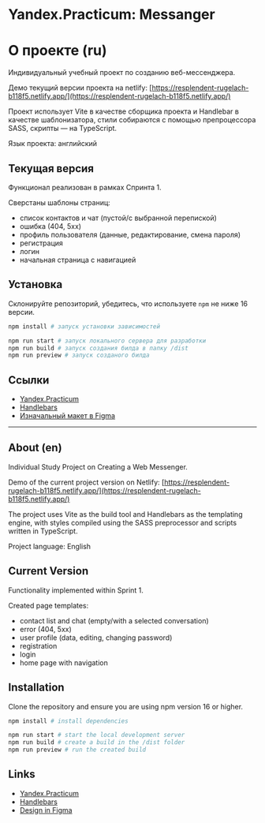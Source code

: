 # Yandex.Practicum: Messanger

# О проекте (ru)

Индивидуальный учебный проект по созданию веб-мессенджера.

Демо текущий версии проекта на netlify: [https://resplendent-rugelach-b118f5.netlify.app/](https://resplendent-rugelach-b118f5.netlify.app/)

Проект использует Vite в качестве сборщика проекта и Handlebar в качестве шаблонизатора, стили собираются с помощью препроцессора SASS, скрипты — на TypeScript.

Язык проекта: английский

## Текущая версия

Функционал реализован в рамках Спринта 1.

Сверстаны шаблоны страниц:

- список контактов и чат (пустой/с выбранной перепиской)
- ошибка (404, 5хх)
- профиль пользователя (данные, редактирование, смена пароля)
- регистрация
- логин
- начальная страница с навигацией

## Установка

Склонируйте репозиторий, убедитесь, что используете `npm` не ниже 16 версии.

```bash
npm install # запуск установки зависимостей

npm run start # запуск локального сервера для разработки 
npm run build # запуск создания билда в папку /dist
npm run preview # запуск созданого билда
```

## Ссылки

- [Yandex.Practicum](https://practicum.yandex.ru/profile/middle-frontend-react/)
- [Handlebars](https://handlebarsjs.com/)
- [Изначальный макет в Figma](https://www.figma.com/design/jF5fFFzgGOxQeB4CmKWTiE/Chat_external_link?node-id=1-103&t=uJIVsj39EEPfZF1A-0)

----

## About (en)

Individual Study Project on Creating a Web Messenger.

Demo of the current project version on Netlify: [https://resplendent-rugelach-b118f5.netlify.app/](https://resplendent-rugelach-b118f5.netlify.app/)

The project uses Vite as the build tool and Handlebars as the templating engine, with styles compiled using the SASS preprocessor and scripts written in TypeScript.

Project language: English

## Current Version

Functionality implemented within Sprint 1.

Created page templates:

- contact list and chat (empty/with a selected conversation)
- error (404, 5xx)
- user profile (data, editing, changing password)
- registration
- login
- home page with navigation

## Installation

Clone the repository and ensure you are using npm version 16 or higher.

```bash
npm install # install dependencies

npm run start # start the local development server
npm run build # create a build in the /dist folder
npm run preview # run the created build
```

## Links

- [Yandex.Practicum](https://practicum.yandex.ru/profile/middle-frontend-react/)
- [Handlebars](https://handlebarsjs.com/)
- [Design in Figma](https://www.figma.com/design/jF5fFFzgGOxQeB4CmKWTiE/Chat_external_link?node-id=1-103&t=uJIVsj39EEPfZF1A-0)
